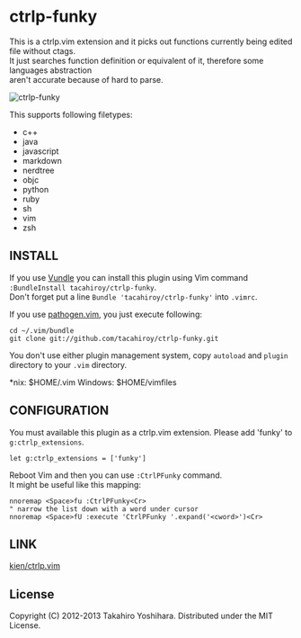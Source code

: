 ctrlp-funky
============

This is a ctrlp.vim extension and it picks out functions currently being edited file without ctags.  
It just searches function definition or equivalent of it, therefore some languages abstraction  
aren't accurate because of hard to parse.

![ctrlp-funky][1]

This supports following filetypes:
* c++
* java
* javascript
* markdown
* nerdtree
* objc
* python
* ruby
* sh
* vim
* zsh

INSTALL
----------
If you use [Vundle](https://github.com/gmarik/vundle.git) you can install this plugin using Vim command `:BundleInstall tacahiroy/ctrlp-funky`.  
Don't forget put a line `Bundle 'tacahiroy/ctrlp-funky'` into `.vimrc`.

If you use [pathogen.vim](https://github.com/tpope/vim-pathogen), you just execute following:

    cd ~/.vim/bundle
    git clone git://github.com/tacahiroy/ctrlp-funky.git

You don't use either plugin management system, copy `autoload` and `plugin` directory to your `.vim` directory.

\*nix: $HOME/.vim
Windows: $HOME/vimfiles

CONFIGURATION
----------
You must available this plugin as a ctrlp.vim extension. Please add 'funky' to `g:ctrlp_extensions`.

    let g:ctrlp_extensions = ['funky']

Reboot Vim and then you can use `:CtrlPFunky` command.  
It might be useful like this mapping:

    nnoremap <Space>fu :CtrlPFunky<Cr>
    " narrow the list down with a word under cursor
    nnoremap <Space>fU :execute 'CtrlPFunky '.expand('<cword>')<Cr>

LINK
--------------

[kien/ctrlp.vim](https://github.com/kien/ctrlp.vim)

License
-------

Copyright (C) 2012-2013 Takahiro Yoshihara. Distributed under the MIT License.

[1]: http://i.imgur.com/yO4PWAF.png
